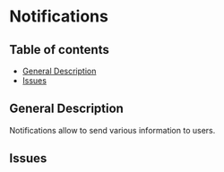 # Notifications

## Table of contents
- [General Description](#general-description)
- [Issues](#issues)

## General Description
Notifications allow to send various information to users.

## Issues
